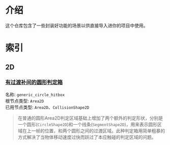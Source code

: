 # 介绍  
这个仓库包含了一些封装好功能的场景以供直接导入进你的项目中使用。  

# 索引  
## 2D  
### [有过渡补间的圆形判定箱](https://github.com/bocai-bca/godot_lib/tree/main/bca_godot_lib/GDScript/2D/Area2D/generic_circle_hitbox)  
名称: `generic_circle_hitbox`  
根节点类型: `Area2D`  
已用节点类型: `Area2D`、`CollisionShape2D`
> 在普通的圆形Area2D判定区域基础上增加了两个额外的判定形状，分别是一个圆形(`CircleShape2D`)和一个线条(`SegmentShape2D`)，用来表示圆形区域在上一帧的位置，和两个圆形之间的过渡区域。此种判定箱用简单粗暴的方式解决了当物体移动速度过快而跃过了本应触碰的判定区域的问题。  
